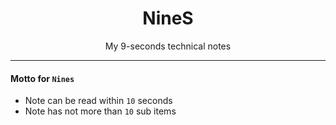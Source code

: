 <div align="center">
  <span class="iconify" data-icon="whh:ninegag" data-inline="false" width="100"></span>
  <h1>NineS</h1>
  <p>My 9-seconds technical notes</p>
</div>

---

#### Motto for `Nines`
- Note can be read within <code>10</code> seconds
- Note has not more than <code>10</code> sub items
